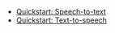 - [Quickstart: Speech-to-text](../../get-started-speech-to-text.md)
- [Quickstart: Text-to-speech](../../get-started-text-to-speech.md)
